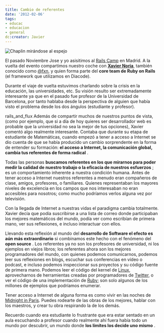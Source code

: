 ```yaml
---
title: Cambio de referentes
date: '2012-02-06'
tags:
- educac
- educacion
- general
dc:creator: Javier
---
```


![Chaplin mirándose al espejo](http://blog.diacode.com/wp-content/uploads/2012/02/mirror_chaplin1.jpg)

El pasado Noviembre Jose y yo asisitimos al 
[Rails Camp](http://railscamps.com/) en Madrid. A la vuelta del evento compartimos nuestro coche con 
[**Xavier Noria**](http://www.hashref.com/), también conocido como 
[@fxn](https://twitter.com/#!/fxn), y quien forma parte del 
**core team de Ruby on Rails**
 (el framework que utilizamos en Diacode).

Durante el viaje de vuelta estuvimos charlando sobre la crisis en la educación, las universidades, etc. Su visión resulto ser extremadamente interesante ya que en el pasado fue profesor de la Universidad de Barcelona, por tanto hablaba desde la perspectiva de alguien que había visto el problema desde los dos ángulos (estudiante y profesor).

rails_and_flux
Además de compartir muchos de nuestros puntos de vista, (como por ejemplo, que si a día de hoy quieres ser desarrollador web es probable que la universidad no sea la mejor de tus opciones), Xavier comentó algo realmente interesante. Contaba que durante su etapa de estudiante de Matemáticas, cuando empezó a tener a acceso a Internet se dio cuenta de que se había producido un cambio sorprendente en la forma de entender su formación: 
**el acceso a Internet, la comunicación global, cambia tus referentes de forma radical**
.

Todas las personas 
**buscamos referentes en los que mirarnos para poder medir la calidad de nuestro trabajo o la eficacia de nuestros esfuerzos**
; es un comportamiento inherente a nuestra condición humana. Antes de tener acceso a Internet nuestros referentes a menudo eran compañeros de clase, amigos, profesores, o familiares. Quienes representaban los mayores niveles de excelencia en los campos que nos interesaban no eran accesibles para nosotros; como mucho podríamos verlos alguna vez por televisión.

Con la llegada de Internet a nuestras vidas el paradigma cambia totalmente. Xavier decía que podía suscribirse a una lista de correo donde participaban los mejores matemáticos del mundo, podía ver como escribían de primera mano, ver sus reflexiones, e incluso interactuar con ellos. 

Llevando esta reflexión al mundo del 
**desarrollo de Software el efecto es aún más extraordinario**
 si combinamos este hecho con el fenómeno del 
**open source**
. Los referentes ya no son los profesores de universidad, ni los ejemplos en viejos libros; los referentes ahora son los mejores programadores del mundo, con quienes podemos comunicarnos, podemos leer sus reflexiones en blogs, escuchar sus conferencias en vídeo o podcast, e incluso podemos inspeccionar sus proyectos y su código fuente de primera mano. Podemos leer el código del kernel de 
[Linux](https://github.com/mirrors/linux-2.6), aprovecharnos de herramientas creadas por programadores de 
[Twitter](http://twitter.github.com/bootstrap/), o ver el código de una implementación de 
[Ruby](https://github.com/rubinius/rubinius); son solo algunos de los millones de ejemplos que podríamos enumerar.

Tener acceso a Internet de alguna forma es como vivir en las noches de 
[Midnight in Paris](http://www.imdb.com/title/tt1605783/). Puedes rodearte de las obras de los mejores, hablar con los maestros, y crear tu obra respirando la de los demás.

Recuerdo cuando era estudiante lo frustrante que era estar sentado en un aula escuchando a profesor cuando realmente ahí fuera había todo un mundo por descubrir, un mundo donde 
**los límites los decide uno mismo**
.

